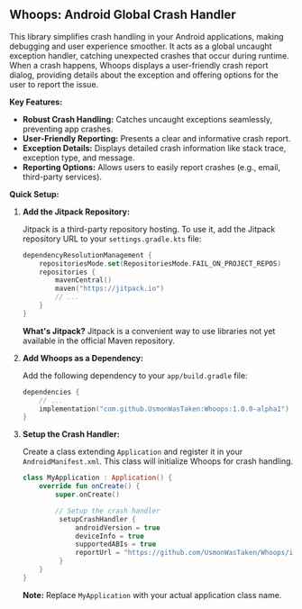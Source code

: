 ## Whoops: Android Global Crash Handler

This library simplifies crash handling in your Android applications, making debugging and user
experience smoother. It acts as a global uncaught exception handler, catching unexpected crashes
that occur during runtime. When a crash happens, Whoops displays a user-friendly crash report
dialog, providing details about the exception and offering options for the user to report the issue.

**Key Features:**
* **Robust Crash Handling:** Catches uncaught exceptions seamlessly, preventing app crashes.
* **User-Friendly Reporting:** Presents a clear and informative crash report.
* **Exception Details:** Displays detailed crash information like stack trace, exception type, and message.
* **Reporting Options:** Allows users to easily report crashes (e.g., email, third-party services).

**Quick Setup:**

1. **Add the Jitpack Repository:**

   Jitpack is a third-party repository hosting. To use it, add the Jitpack repository URL to
   your `settings.gradle.kts` file:

   ```kotlin
   dependencyResolutionManagement {
       repositoriesMode.set(RepositoriesMode.FAIL_ON_PROJECT_REPOS)
       repositories {
           mavenCentral()
           maven("https://jitpack.io")
           // ...
       }
   }
   ```

   **What's Jitpack?** Jitpack is a convenient way to use libraries not yet available in the
   official Maven repository.

2. **Add Whoops as a Dependency:**

   Add the following dependency to your `app/build.gradle` file:

   ```kotlin
   dependencies {
       // ...
       implementation("com.github.UsmonWasTaken:Whoops:1.0.0-alpha1")
   }
   ```

3. **Setup the Crash Handler:**

   Create a class extending `Application` and register it in your `AndroidManifest.xml`. This class
   will initialize Whoops for crash handling.

   ```kotlin
   class MyApplication : Application() {
       override fun onCreate() {
           super.onCreate()

           // Setup the crash handler
            setupCrashHandler {
                androidVersion = true
                deviceInfo = true
                supportedABIs = true
                reportUrl = "https://github.com/UsmonWasTaken/Whoops/issues/new"
            }
       }
   }
   ```

   **Note:** Replace `MyApplication` with your actual application class name.
